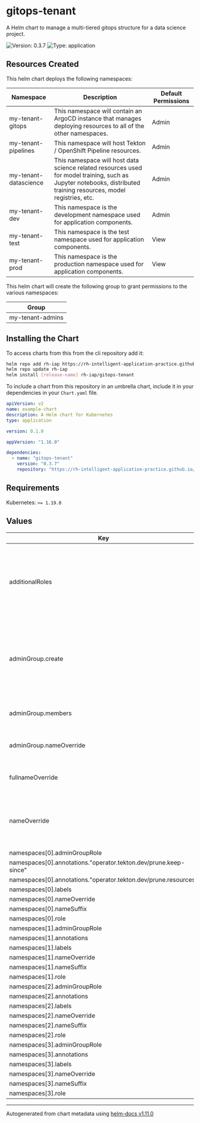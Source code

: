 # gitops-tenant

A Helm chart to manage a multi-tiered gitops structure for a data science project.

![Version: 0.3.7](https://img.shields.io/badge/Version-0.3.7-informational?style=flat-square) ![Type: application](https://img.shields.io/badge/Type-application-informational?style=flat-square)

## Resources Created

This helm chart deploys the following namespaces:

| Namespace | Description | Default Permissions |
| ----------- | ----------- | ----------- |
| my-tenant-gitops | This namespace will contain an ArgoCD instance that manages deploying resources to all of the other namespaces. | Admin |
| my-tenant-pipelines   | This namespace will host Tekton / OpenShift Pipeline resources. | Admin |
| my-tenant-datascience   | This namespace will host data science related resources used for model training, such as Jupyter notebooks, distributed training resources, model registries, etc. | Admin |
| my-tenant-dev   | This namespace is the development namespace used for application components. | Admin |
| my-tenant-test   | This namespace is the test namespace used for application components. | View |
| my-tenant-prod   | This namespace is the production namespace used for application components. | View |

This helm chart will create the following group to grant permissions to the various namespaces:

| Group |
| ----- |
| my-tenant-admins |

## Installing the Chart

To access charts from this from the cli repository add it:

```sh
helm repo add rh-iap https://rh-intelligent-application-practice.github.io/helm-charts/
helm repo update rh-iap
helm install [release-name] rh-iap/gitops-tenant
```

To include a chart from this repository in an umbrella chart, include it in your dependencies in your `Chart.yaml` file.

```yaml
apiVersion: v2
name: example-chart
description: A Helm chart for Kubernetes
type: application

version: 0.1.0

appVersion: "1.16.0"

dependencies:
  - name: "gitops-tenant"
    version: "0.3.7"
    repository: "https://rh-intelligent-application-practice.github.io/helm-charts/"
```

## Requirements

Kubernetes: `>= 1.19.0`

## Values

| Key | Type | Default | Description |
|-----|------|---------|-------------|
| additionalRoles | list | `[{"name":"sealed-secrets-deployer","rules":[{"apiGroups":["bitnami.com"],"resources":["sealedsecrets"],"verbs":["get","list","watch","create","update","patch","delete"]}],"subject":{"name":"argocd-argocd-application-controller"}}]` | Additional roles to apply to the application controller service account in all namespaces managed by ArgoCD |
| adminGroup.create | bool | `true` | Enable the creation of the admin group.  If creation is disabled, an existing group can still be specified with the nameOverride. |
| adminGroup.members | list | `[]` | List of users to be added to the adminGroup |
| adminGroup.nameOverride | string | `""` | String to override the name of the admin group |
| fullnameOverride | string | `""` | String to fully override fullname template |
| nameOverride | string | `""` | String to partially override fullname template (will maintain the release name) |
| namespaces[0].adminGroupRole | string | `"admin"` |  |
| namespaces[0].annotations."operator.tekton.dev/prune.keep-since" | string | `"7200"` |  |
| namespaces[0].annotations."operator.tekton.dev/prune.resources" | string | `"taskrun, pipelinerun"` |  |
| namespaces[0].labels | object | `{}` |  |
| namespaces[0].nameOverride | string | `""` |  |
| namespaces[0].nameSuffix | string | `"pipelines"` |  |
| namespaces[0].role | string | `"pipelines"` |  |
| namespaces[1].adminGroupRole | string | `"admin"` |  |
| namespaces[1].annotations | object | `{}` |  |
| namespaces[1].labels | object | `{}` |  |
| namespaces[1].nameOverride | string | `""` |  |
| namespaces[1].nameSuffix | string | `"dev"` |  |
| namespaces[1].role | string | `"dev"` |  |
| namespaces[2].adminGroupRole | string | `"view"` |  |
| namespaces[2].annotations | object | `{}` |  |
| namespaces[2].labels | object | `{}` |  |
| namespaces[2].nameOverride | string | `""` |  |
| namespaces[2].nameSuffix | string | `"test"` |  |
| namespaces[2].role | string | `"test"` |  |
| namespaces[3].adminGroupRole | string | `"view"` |  |
| namespaces[3].annotations | object | `{}` |  |
| namespaces[3].labels | object | `{}` |  |
| namespaces[3].nameOverride | string | `""` |  |
| namespaces[3].nameSuffix | string | `"prod"` |  |
| namespaces[3].role | string | `"prod"` |  |

----------------------------------------------
Autogenerated from chart metadata using [helm-docs v1.11.0](https://github.com/norwoodj/helm-docs/releases/v1.11.0)
